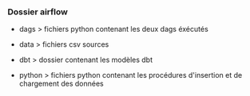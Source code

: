 ### Dossier airflow

* dags > fichiers python contenant les deux dags éxécutés

* data > fichiers csv sources

* dbt > dossier contenant les modèles dbt

* python > fichiers python contenant les procédures d'insertion et de chargement des données
